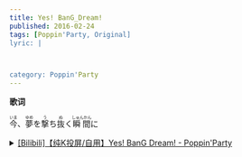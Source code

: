 ```yaml
---
title: Yes! BanG_Dream!
published: 2016-02-24
tags: [Poppin'Party, Original]
lyric: |



category: Poppin'Party
---
```


**歌词**

<ruby>今<rt>いま</rt></ruby>、<ruby>夢<rt>ゆめ</rt></ruby>を<ruby>撃<rt>う</rt></ruby>ち<ruby>抜<rt>ぬ</rt></ruby>く<ruby>瞬間<rt>しゅんかん</rt></ruby>に


<details>
  <summary>
    <a href="https://www.bilibili.com/video/BV16dtVz8EXU/">
      [Bilibili]【纯K投屏/自用】Yes! BanG Dream! - Poppin'Party
    </a>
  </summary>
  <iframe
    width="100%"
    height="468"
    src="//player.bilibili.com/player.html?bvid=BV16dtVz8EXU&p=1"
    scrolling="no"
    border="0"
    frameborder="no"
    allowfullscreen="true"
  ></iframe>
</details>